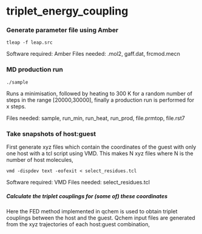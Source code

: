 # triplet\_energy\_coupling

### Generate parameter file using Amber

```
tleap -f leap.src
```

Software required: Amber 
Files needed: .mol2, gaff.dat, frcmod.mecn

### MD production run

```
./sample
```

Runs a minimisation, followed by heating to 300 K for a random number of steps in the range [20000,30000], finally a production run is performed for x steps.

Files needed: sample, run\_min, run\_heat, run\_prod, file.prmtop, file.rst7 

### Take snapshots of host:guest 

First generate xyz files which contain the coordinates of the guest with only one host with a tcl script using VMD. This makes N xyz files where N is the number of host molecules,

```
vmd -dispdev text -eofexit < select_residues.tcl
```

Software required: VMD
Files needed: select\_residues.tcl

##### Calculate the triplet couplings for (some of) these coordinates

Here the FED method implemented in qchem is used to obtain triplet couplings between the host and the guest. Qchem input files are generated from the xyz trajectories of each host:guest combination,



